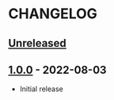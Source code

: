 # CHANGELOG

## [Unreleased]

## [1.0.0] - 2022-08-03

- Initial release

[Unreleased]: https://github.com/planningcenter/balto-syntax_tree/compare/v1.0.0..main
[1.0.0]: https://github.com/planningcenter/balto-syntax_tree/compare/d575c7d..v1.0.0

